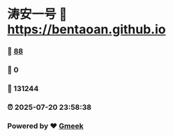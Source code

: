 # 涛安一号 :link: https://bentaoan.github.io 
### :page_facing_up: [88](https://bentaoan.github.io/tag.html) 
### :speech_balloon: 0 
### :hibiscus: 131244 
### :alarm_clock: 2025-07-20 23:58:38 
### Powered by :heart: [Gmeek](https://github.com/Meekdai/Gmeek)
